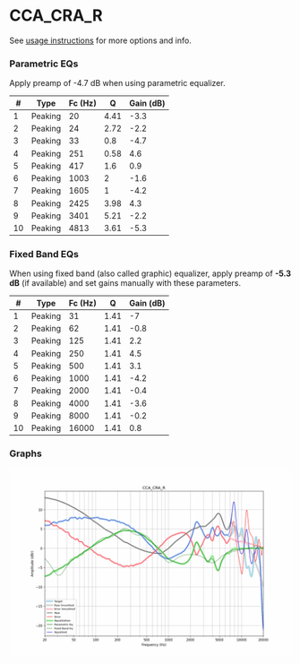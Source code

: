# CCA_CRA_R
See [usage instructions](https://github.com/jaakkopasanen/AutoEq#usage) for more options and info.

### Parametric EQs
Apply preamp of -4.7 dB when using parametric equalizer.

|   # | Type    |   Fc (Hz) |    Q |   Gain (dB) |
|-----|---------|-----------|------|-------------|
|   1 | Peaking |        20 | 4.41 |        -3.3 |
|   2 | Peaking |        24 | 2.72 |        -2.2 |
|   3 | Peaking |        33 | 0.8  |        -4.7 |
|   4 | Peaking |       251 | 0.58 |         4.6 |
|   5 | Peaking |       417 | 1.6  |         0.9 |
|   6 | Peaking |      1003 | 2    |        -1.6 |
|   7 | Peaking |      1605 | 1    |        -4.2 |
|   8 | Peaking |      2425 | 3.98 |         4.3 |
|   9 | Peaking |      3401 | 5.21 |        -2.2 |
|  10 | Peaking |      4813 | 3.61 |        -5.3 |

### Fixed Band EQs
When using fixed band (also called graphic) equalizer, apply preamp of **-5.3 dB** (if available) and set gains manually with these parameters.

|   # | Type    |   Fc (Hz) |    Q |   Gain (dB) |
|-----|---------|-----------|------|-------------|
|   1 | Peaking |        31 | 1.41 |        -7   |
|   2 | Peaking |        62 | 1.41 |        -0.8 |
|   3 | Peaking |       125 | 1.41 |         2.2 |
|   4 | Peaking |       250 | 1.41 |         4.5 |
|   5 | Peaking |       500 | 1.41 |         3.1 |
|   6 | Peaking |      1000 | 1.41 |        -4.2 |
|   7 | Peaking |      2000 | 1.41 |        -0.4 |
|   8 | Peaking |      4000 | 1.41 |        -3.6 |
|   9 | Peaking |      8000 | 1.41 |        -0.2 |
|  10 | Peaking |     16000 | 1.41 |         0.8 |

### Graphs
![](./CCA_CRA_R.png)
